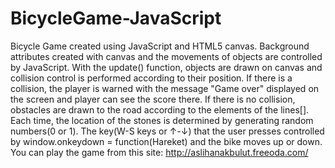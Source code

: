 # BicycleGame-JavaScript 
Bicycle Game created using JavaScript and HTML5 canvas. 
Background attributes created with canvas and the movements of objects are controlled by JavaScript. With the update() function, objects are drawn on canvas and collision control is performed according to their position. If there is a collision, the player is warned with the message "Game over" displayed on the screen and player can see the score there. If there is no collision, obstacles are drawn to the road according to the elements of the lines[]. Each time, the location of the stones is determined by generating random numbers(0 or 1). The key(W-S keys or ↑-↓) that the user presses controlled by window.onkeydown = function(Hareket) and the bike moves up or down.
You can play the game from this site: http://aslihanakbulut.freeoda.com/

